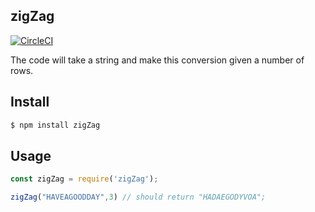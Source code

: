 ## zigZag

[![CircleCI](https://circleci.com/gh/marsholly/zigzag_npm.svg?style=shield)](https://circleci.com/gh/marsholly/zigzag_npm)

The code will take a string and make this conversion given a number of rows.

## Install

```bash
$ npm install zigZag
```

## Usage

```js
const zigZag = require('zigZag');

zigZag("HAVEAGOODDAY",3) // should return "HADAEGODYVOA";
```
